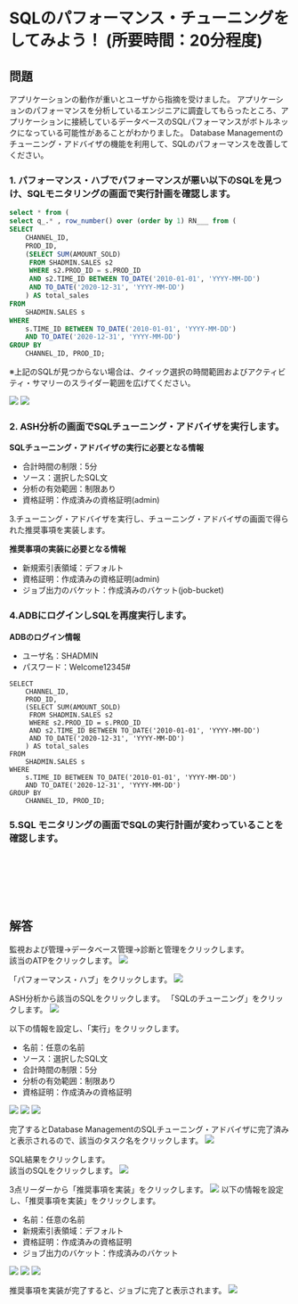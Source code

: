 # SQLのパフォーマンス・チューニングをしてみよう！ (所要時間：20分程度)


## 問題
アプリケーションの動作が重いとユーザから指摘を受けました。
アプリケーションのパフォーマンスを分析しているエンジニアに調査してもらったところ、アプリケーションに接続しているデータベースのSQLパフォーマンスがボトルネックになっている可能性があることがわかりました。
Database Managementのチューニング・アドバイザの機能を利用して、SQLのパフォーマンスを改善してください。

### 1. パフォーマンス・ハブでパフォーマンスが悪い以下のSQLを見つけ、SQLモニタリングの画面で実行計画を確認します。

```パフォーマンスの悪い.sql
select * from (
select q_.* , row_number() over (order by 1) RN___ from (
SELECT 
    CHANNEL_ID, 
    PROD_ID, 
    (SELECT SUM(AMOUNT_SOLD) 
     FROM SHADMIN.SALES s2 
     WHERE s2.PROD_ID = s.PROD_ID 
     AND s2.TIME_ID BETWEEN TO_DATE('2010-01-01', 'YYYY-MM-DD') 
     AND TO_DATE('2020-12-31', 'YYYY-MM-DD')
    ) AS total_sales
FROM 
    SHADMIN.SALES s
WHERE 
    s.TIME_ID BETWEEN TO_DATE('2010-01-01', 'YYYY-MM-DD') 
    AND TO_DATE('2020-12-31', 'YYYY-MM-DD')
GROUP BY 
    CHANNEL_ID, PROD_ID;
```



※上記のSQLが見つからない場合は、クイック選択の時間範囲およびアクティビティ・サマリーのスライダー範囲を広げてください。

![](images/DB-SQL/DB-SQL001.png "")
![](images/DB-SQL/DB-SQL000.png "")


### 2. ASH分析の画面でSQLチューニング・アドバイザを実行します。

**SQLチューニング・アドバイザの実行に必要となる情報**
- 合計時間の制限：5分
- ソース：選択したSQL文
- 分析の有効範囲：制限あり
- 資格証明：作成済みの資格証明(admin)
  
3.チューニング・アドバイザを実行し、チューニング・アドバイザの画面で得られた推奨事項を実装します。

**推奨事項の実装に必要となる情報**
 - 新規索引表領域：デフォルト
 - 資格証明：作成済みの資格証明(admin)
 - ジョブ出力のバケット：作成済みのバケット(job-bucket)
  
### 4.ADBにログインしSQLを再度実行します。

**ADBのログイン情報**
 - ユーザ名：SHADMIN
 - パスワード：Welcome12345#


```
SELECT 
    CHANNEL_ID, 
    PROD_ID, 
    (SELECT SUM(AMOUNT_SOLD) 
     FROM SHADMIN.SALES s2 
     WHERE s2.PROD_ID = s.PROD_ID 
     AND s2.TIME_ID BETWEEN TO_DATE('2010-01-01', 'YYYY-MM-DD') 
     AND TO_DATE('2020-12-31', 'YYYY-MM-DD')
    ) AS total_sales
FROM 
    SHADMIN.SALES s
WHERE 
    s.TIME_ID BETWEEN TO_DATE('2010-01-01', 'YYYY-MM-DD') 
    AND TO_DATE('2020-12-31', 'YYYY-MM-DD')
GROUP BY 
    CHANNEL_ID, PROD_ID;
```

###  5.SQL モニタリングの画面でSQLの実行計画が変わっていることを確認します。

<br>
<br>
<br>
<br>
<br>



## 解答
監視および管理→データベース管理→診断と管理をクリックします。<br>
該当のATPをクリックします。
![](images/DB-SQL/DB-SQL00.png "")

「パフォーマンス・ハブ」をクリックします。
![](images/DB-SQL/DB-SQL01.png "")

ASH分析から該当のSQLをクリックします。
「SQLのチューニング」をクリックします。
![](images/DB-SQL/DB-SQL02.png "")

以下の情報を設定し、「実行」をクリックします。
 - 名前：任意の名前
 - ソース：選択したSQL文
 - 合計時間の制限：5分
 - 分析の有効範囲：制限あり
 - 資格証明：作成済みの資格証明

![](images/DB-SQL/DB-SQL03.png "")
![](images/DB-SQL/DB-SQL04.png "")
![](images/DB-SQL/DB-SQL05.png "")

完了するとDatabase ManagementのSQLチューニング・アドバイザに完了済みと表示されるので、該当のタスク名をクリックします。
![](images/DB-SQL/DB-SQL06.png "")

SQL結果をクリックします。<br>
該当のSQLをクリックします。
![](images/DB-SQL/DB-SQL07.png "")

3点リーダーから「推奨事項を実装」をクリックします。
![](images/DB-SQL/DB-SQL08.png "")
以下の情報を設定し、「推奨事項を実装」をクリックします。
 - 名前：任意の名前
 - 新規索引表領域：デフォルト
 - 資格証明：作成済みの資格証明
 - ジョブ出力のバケット：作成済みのバケット

![](images/DB-SQL/DB-SQL09.png "")
![](images/DB-SQL/DB-SQL10.png "")
![](images/DB-SQL/DB-SQL11.png "")

推奨事項を実装が完了すると、ジョブに完了と表示されます。
![](images/DB-SQL/DB-SQL12.png "")












